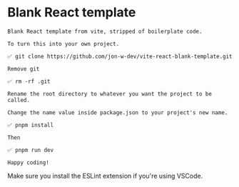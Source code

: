 # Blank React template

    Blank React template from vite, stripped of boilerplate code.

    To turn this into your own project.

    ✅ git clone https://github.com/jon-w-dev/vite-react-blank-template.git

    Remove git

    ✅ rm -rf .git

    Rename the root directory to whatever you want the project to be called.

    Change the name value inside package.json to your project's new name.

    ✅ pnpm install

    Then

    ✅ pnpm run dev

    Happy coding!


Make sure you install the ESLint extension if you're using VSCode.
